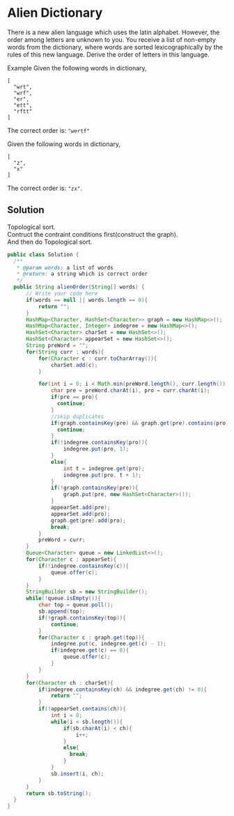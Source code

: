 # Alien Dictionary
There is a new alien language which uses the latin alphabet. However, the order among letters are unknown to you. You receive a list of non-empty words from the dictionary, where words are sorted lexicographically by the rules of this new language. Derive the order of letters in this language.

Example
Given the following words in dictionary,
```
[
  "wrt",
  "wrf",
  "er",
  "ett",
  "rftt"
]
```
The correct order is: ``"wertf"``

Given the following words in dictionary,
```
[
  "z",
  "x"
]
```
The correct order is: ``"zx"``.
## Solution
Topological sort.  
Contruct the contraint conditions first(construct the graph).  
And then do Topological sort.  
```java
public class Solution {
  /**
   * @param words: a list of words
   * @return: a string which is correct order
   */
  public String alienOrder(String[] words) {
      // Write your code here
      if(words == null || words.length == 0){
          return "";
      }
      HashMap<Character, HashSet<Character>> graph = new HashMap<>();
      HashMap<Character, Integer> indegree = new HashMap<>();
      HashSet<Character> charSet = new HashSet<>();
      HashSet<Character> appearSet = new HashSet<>();
      String preWord = "";
      for(String curr : words){
          for(Character c : curr.toCharArray()){
              charSet.add(c);
          }

          for(int i = 0; i < Math.min(preWord.length(), curr.length()); ++i){
              char pre = preWord.charAt(i), pro = curr.charAt(i);
              if(pre == pro){
                continue;
              }
              //skip duplicates
              if(graph.containsKey(pre) && graph.get(pre).contains(pro)){
                continue;
              }
              if(!indegree.containsKey(pro)){
                  indegree.put(pro, 1);
              }
              else{
                  int t = indegree.get(pro);
                  indegree.put(pro, t + 1);
              }
              if(!graph.containsKey(pre)){
                  graph.put(pre, new HashSet<Character>());
              }
              appearSet.add(pre);
              appearSet.add(pro);
              graph.get(pre).add(pro);
              break;
          }
          preWord = curr;
      }
      Queue<Character> queue = new LinkedList<>();
      for(Character c : appearSet){
          if(!indegree.containsKey(c)){
              queue.offer(c);
          }
      }
      StringBuilder sb = new StringBuilder();
      while(!queue.isEmpty()){
          char top = queue.poll();
          sb.append(top);
          if(!graph.containsKey(top)){
              continue;
          }
          for(Character c : graph.get(top)){
              indegree.put(c, indegree.get(c) - 1);
              if(indegree.get(c) == 0){
                  queue.offer(c);
              }
          }
      }
      for(Character ch : charSet){
          if(indegree.containsKey(ch) && indegree.get(ch) != 0){
              return "";
          }
          if(!appearSet.contains(ch)){
              int i = 0;
              while(i < sb.length()){
                  if(sb.charAt(i) < ch){
                      i++;
                  }
                  else{
                    break;
                  }
              }
              sb.insert(i, ch);
          }
      }
      return sb.toString();
  }
}
```
